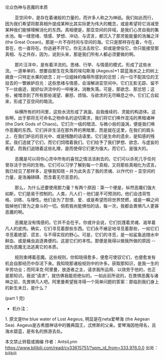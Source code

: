 论众伪神与恶魔的本质 

        亚空间中，是存在着诸般的力量的，而许多人称之为神祇。我们如此而行，因为我们希望将那真相升提成某种比其实际更为伟大的概念，或是希望将它消减至某种我们能够理解消化的东西。真相便是，那亚空间的异域，是我们心灵自我的集水池。每一缕思绪、情感、梦想、冲动、与谎言，都沉入了那灵能能量的浩瀚之洋 (the Great Ocean)。那是一片不存时间与空间的海。它只是那样存在着，今在，昔在，也一直将在。你逃避不开它。你无法击败它、抑或是使役它。你只能接受那真相、与之共存，因为，说到头来，那是我们所有人都必须要做的啊。

        那片汪洋中，是有着洋流的。思绪、行举、与情感的模式，形成了这些水流。一道单单的、想要自那生在失落的埃勾斯海 (Aegeus)*1 碧蓝海水之上的树上摘食一只特定水果的欲念；对一位姐妹的侮辱所感到的忿怒；向一位不配其位的王投去的一瞥嫉妒目光：这些思绪与情感，会溶解进亚空间中。它们无影无踪、留不下一丝痕迹，就好似洪流中的一啐唾沫，消散失落。可是，那欲念、那忿怒；这些，被增添到了所有那些渴望、暴怒、烦恼、与欲求的无尽瞬息之中。它们汇合起来，形成了亚空间的暗流。

        纵横所有的时间里，这些水流形成了涡漩。自我维续的、灵能的构造体。这些啊，出于那将无可命名之物命名的迫切需求，我们将它们唤作混沌的黑暗诸神 (the Dark Gods of Chaos)。它们次一级的暗流、与微小些的漩涡，便是我们唤作恶魔的东西。它们并非生活在那外界的黑暗里，而是就在这里，在我们的肩头上、在我们妒忌的目光中、或是残酷的话语里。它们是生命的遗余，是知感的残浆。我们造就了它们，而它们饲喂着我们。它们给予了我们梦想、欲念、与虚妄的希望，而我们追随着这些礼赠，是而使得它们更为强大。而它们，是强大的。

        恶魔是可以将你心灵中所有的喜悦之情活活剥去的。它们可以杀死几乎任何曾存活于世间的生物。它们可以习学了解到每一个真相，又将那些真相化为谎言。我已经见了那样多，足够我知晓 – 并为此失去了我的灵魂、以作代价 – 亚空间的力量，是浩瀚磅礴、而含着无尽恶意的。

        那么，为什么还要使用那力量？有两个原因：第一个便是，纵然恶魔们强大如斯，它们是易于控制的。人类，凡人们 – 他们是不可预测的。他们会违背性格、训练、与理性。他们会为了怨恨、爱、或是希望而将世界焚燃，或是一瞬之间毁掉他们曾为之奋斗的一切。倘若我尚能惧怕的话，每一次，我都会畏惧凡人更甚恶魔的啊。

        恶魔是没有情感的。它并不会在乎。你或许会说，它们饥馑着灵魂、渴旱着凡人的皮肉。确实，它们寻觅着那些东西。它们永不飨足地寻觅着那些，一如它们寻觅着绝望、谎言、与不得实现的野心。可是，它们的寻觅，是一如鲨鱼追随水中鲜血、或是蝇虫追逐粪便的。这是它们的本性。那便是我得以做我所做的原因 -- 因为恶魔无法逃离它的本质。

        规则束缚着恶魔。这些规则，你知晓得愈多，便愈可使驭它们，也便愈发有机会自那经历中存活下来。我知晓那诸般规则中的许多。获取那知识，是我一生的辛劳功业；而阿泽克·阿里曼，放逐者之主，请求我所运用、以效劳于他的，也正是那知识。我说“请求”，就仿佛我能拒绝似的。一如此前所说的，在畏惧恶魔与诸神之前，先畏惧凡人吧。阿里曼希望我寻得一个简单问题的答案：那临到我们身上的新生末日，是什么？

(part 1 完)

* 机仆注：

1. 原文是the blue water of Lost Aegeus, 明显是在neta爱琴海 (the Aegean Sea). Aegeus是古希腊神话中的雅典国王，忒修斯的父亲。爱琴海因他得名，且海水碧蓝，是有名的旅游去处。

本文禁止转载或摘编 作者：AntsiLynn https://www.bilibili.com/read/cv33615751/?spm_id_from=333.976.0.0 出处：bilibili
